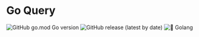 # Go Query

![GitHub go.mod Go version](https://img.shields.io/github/go-mod/go-version/DaanV2/go-query)
![GitHub release (latest by date)](https://img.shields.io/github/v/release/DaanV2/go-query)
![🐹 Golang](https://github.com/daanv2/go-query/actions/workflows/go-checks.yml/badge.svg)
